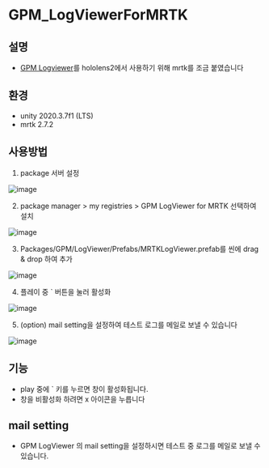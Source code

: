 # GPM_LogViewerForMRTK
## 설명
- [GPM Logviewer](https://github.com/nhn/gpm.unity/blob/main/docs/LogViewer/README.md)를 hololens2에서 사용하기 위해 mrtk를 조금 붙였습니다
## 환경
- unity 2020.3.7f1 (LTS)
- mrtk 2.7.2
## 사용방법

1. package 서버 설정

![image](https://user-images.githubusercontent.com/82790796/123583386-7a726a00-d81a-11eb-82e6-32b387dded03.png)

2. package manager > my registries > GPM LogViewer for MRTK 선택하여 설치

![image](https://user-images.githubusercontent.com/82790796/123583453-90802a80-d81a-11eb-86ac-3afb899efe1b.png)

3. Packages/GPM/LogViewer/Prefabs/MRTKLogViewer.prefab를 씬에 drag & drop 하여 추가

![image](https://user-images.githubusercontent.com/82790796/123583272-49923500-d81a-11eb-8439-c9f110141334.png)

4. 플레이 중 ` 버튼을 눌러 활성화

![image](https://user-images.githubusercontent.com/82790796/123583604-dc32d400-d81a-11eb-96e5-21a15bd7ccb5.png)

5. (option) mail setting을 설정하여 테스트 로그를 메일로 보낼 수 있습니다

![image](https://user-images.githubusercontent.com/82790796/123583674-fcfb2980-d81a-11eb-90f2-49aa3bee0fa6.png)

## 기능
- play 중에 ` 키를 누르면 창이 활성화됩니다.
- 창을 비활성화 하려면 x 아이콘을 누릅니다
## mail setting
- GPM LogViewer 의 mail setting을 설정하시면 테스트 중 로그를 메일로 보낼 수 있습니다.
